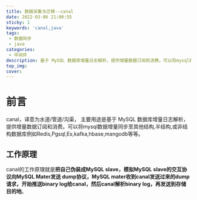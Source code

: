 ```yaml
---
title: 数据采集与迁移--canal
date: 2022-03-06 21:00:55
sticky: 1
keywords: 'canal,java'
tags: 
 - 数据同步
 - java
categories: 
 - 中间件 
description: 基于 MySQL 数据库增量日志解析，提供增量数据订阅和消费。可以将mysql数据增量同步至其他存储结构
top_img: 
cover: 
---
```

# 前言
canal，译意为水道/管道/沟渠，
主要用途是基于 MySQL 数据库增量日志解析，提供增量数据订阅和消费。可以将mysql数据增量同步至其他结构,半结构,或非结构数据库例如Redis,Pgsql,Es,kafka,hbase,mangodb等等。

## 工作原理
canal的工作原理就是**把自己伪装成MySQL slave，模拟MySQL slave的交互协议向MySQL Mater发送 dump协议，MySQL mater收到canal发送过来的dump请求，开始推送binary log给canal，然后canal解析binary log，再发送到存储目的地**。

